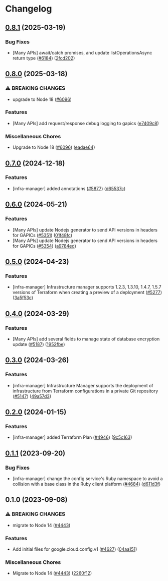 # Changelog

## [0.8.1](https://github.com/googleapis/google-cloud-node/compare/config-v0.8.0...config-v0.8.1) (2025-03-19)


### Bug Fixes

* [Many APIs] await/catch promises, and update listOperationsAsync return type ([#6184](https://github.com/googleapis/google-cloud-node/issues/6184)) ([2fcd202](https://github.com/googleapis/google-cloud-node/commit/2fcd2029c35e8fb2199d03ac6e61e2d821ddf72e))

## [0.8.0](https://github.com/googleapis/google-cloud-node/compare/config-v0.7.0...config-v0.8.0) (2025-03-18)


### ⚠ BREAKING CHANGES

* upgrade to Node 18 ([#6096](https://github.com/googleapis/google-cloud-node/issues/6096))

### Features

* [Many APIs] add request/response debug logging to gapics ([e7409c8](https://github.com/googleapis/google-cloud-node/commit/e7409c87febcf33359a2d36ae4551f502b8a2f93))


### Miscellaneous Chores

* Upgrade to Node 18 ([#6096](https://github.com/googleapis/google-cloud-node/issues/6096)) ([eadae64](https://github.com/googleapis/google-cloud-node/commit/eadae64d54e07aa2c65097ea52e65008d4e87436))

## [0.7.0](https://github.com/googleapis/google-cloud-node/compare/config-v0.6.0...config-v0.7.0) (2024-12-18)


### Features

* [infra-manager] added annotations ([#5877](https://github.com/googleapis/google-cloud-node/issues/5877)) ([d65537c](https://github.com/googleapis/google-cloud-node/commit/d65537c9060f559b99b9e28f8a7f0af0e6f654a2))

## [0.6.0](https://github.com/googleapis/google-cloud-node/compare/config-v0.5.0...config-v0.6.0) (2024-05-21)


### Features

* [Many APIs] update Nodejs generator to send API versions in headers for GAPICs ([#5351](https://github.com/googleapis/google-cloud-node/issues/5351)) ([01f48fc](https://github.com/googleapis/google-cloud-node/commit/01f48fce63ec4ddf801d59ee2b8c0db9f6fb8372))
* [Many APIs] update Nodejs generator to send API versions in headers for GAPICs ([#5354](https://github.com/googleapis/google-cloud-node/issues/5354)) ([a9784ed](https://github.com/googleapis/google-cloud-node/commit/a9784ed3db6ee96d171762308bbbcd57390b6866))

## [0.5.0](https://github.com/googleapis/google-cloud-node/compare/config-v0.4.0...config-v0.5.0) (2024-04-23)


### Features

* [infra-manager] Infrastructure manager supports 1.2.3, 1.3.10, 1.4.7, 1.5.7 versions of Terraform when creating a preview of a deployment ([#5277](https://github.com/googleapis/google-cloud-node/issues/5277)) ([3a5f53c](https://github.com/googleapis/google-cloud-node/commit/3a5f53c1e98875ff12d3da774c53fb81abb1b75c))

## [0.4.0](https://github.com/googleapis/google-cloud-node/compare/config-v0.3.0...config-v0.4.0) (2024-03-29)


### Features

* [Many APIs] add several fields to manage state of database encryption update ([#5187](https://github.com/googleapis/google-cloud-node/issues/5187)) ([1952fbe](https://github.com/googleapis/google-cloud-node/commit/1952fbe432b96115278d42e5c1dbdbc7de39036b))

## [0.3.0](https://github.com/googleapis/google-cloud-node/compare/config-v0.2.0...config-v0.3.0) (2024-03-26)


### Features

* [infra-manager] Infrastructure Manager supports the deployment of infrastructure from Terraform configurations in a private Git repository ([#5147](https://github.com/googleapis/google-cloud-node/issues/5147)) ([49a57d3](https://github.com/googleapis/google-cloud-node/commit/49a57d3cacc1cc96755f3fb7943e309639024c7d))

## [0.2.0](https://github.com/googleapis/google-cloud-node/compare/config-v0.1.1...config-v0.2.0) (2024-01-15)


### Features

* [infra-manager] added Terraform Plan ([#4946](https://github.com/googleapis/google-cloud-node/issues/4946)) ([9c5c163](https://github.com/googleapis/google-cloud-node/commit/9c5c163714a11c4fe2484dbcbdd149ee0507f0d2))

## [0.1.1](https://github.com/googleapis/google-cloud-node/compare/config-v0.1.0...config-v0.1.1) (2023-09-20)


### Bug Fixes

* [infra-manager] change the config service's Ruby namespace to avoid a collision with a base class in the Ruby client platform ([#4684](https://github.com/googleapis/google-cloud-node/issues/4684)) ([d611d3f](https://github.com/googleapis/google-cloud-node/commit/d611d3ffada146439d3badebd2b4627b0ac45376))

## 0.1.0 (2023-09-08)


### ⚠ BREAKING CHANGES

* migrate to Node 14 ([#4443](https://github.com/googleapis/google-cloud-node/issues/4443))

### Features

* Add initial files for google.cloud.config.v1 ([#4627](https://github.com/googleapis/google-cloud-node/issues/4627)) ([04aa151](https://github.com/googleapis/google-cloud-node/commit/04aa151ecebb2ec3b9c0100d9417e6ca8266463d))


### Miscellaneous Chores

* Migrate to Node 14 ([#4443](https://github.com/googleapis/google-cloud-node/issues/4443)) ([2260f12](https://github.com/googleapis/google-cloud-node/commit/2260f12543d171bda95345e53475f5f0fdc45770))
